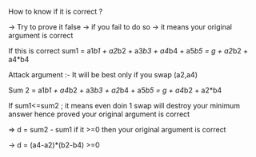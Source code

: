 How to know if it is correct ?

-> Try to prove it false -> if you fail to do so -> it means your original argument is correct 


If this is correct sum1 = a1*b1 + a2*b2 + a3*b3 + a4*b4 + a5*b5 
                                    = g + a2*b2 + a4*b4 

Attack argument :- It will be best only if you swap (a2,a4) 


Sum 2 = a1*b1 + a4*b2 + a3*b3 + a2*b4 + a5*b5  = g + a4*b2 + a2*b4


If sum1<=sum2 ; it means even doin 1 swap will destroy your minimum answer hence proved your original argument is correct 

=> d = sum2 - sum1 if it >=0 then your original argument is correct 

-> d = (a4-a2)*(b2-b4) >=0 
